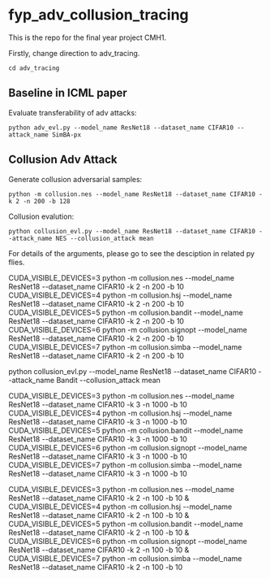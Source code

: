 # fyp_adv_collusion_tracing
This is the repo for the final year project CMH1.

Firstly, change direction to adv_tracing.
```
cd adv_tracing
```

## Baseline in ICML paper
Evaluate transferability of adv attacks:
```
python adv_evl.py --model_name ResNet18 --dataset_name CIFAR10 --attack_name SimBA-px
```

## Collusion Adv Attack
Generate collusion adversarial samples:
```
python -m collusion.nes --model_name ResNet18 --dataset_name CIFAR10 -k 2 -n 200 -b 128
```

Collusion evalution:
```
python collusion_evl.py --model_name ResNet18 --dataset_name CIFAR10 --attack_name NES --collusion_attack mean
```
For details of the arguments, please go to see the desciption in related py flies.

CUDA_VISIBLE_DEVICES=3 python -m collusion.nes --model_name ResNet18 --dataset_name CIFAR10 -k 2 -n 200 -b 10 
CUDA_VISIBLE_DEVICES=4 python -m collusion.hsj --model_name ResNet18 --dataset_name CIFAR10 -k 2 -n 200 -b 10
CUDA_VISIBLE_DEVICES=5 python -m collusion.bandit --model_name ResNet18 --dataset_name CIFAR10 -k 2 -n 200 -b 10
CUDA_VISIBLE_DEVICES=6 python -m collusion.signopt --model_name ResNet18 --dataset_name CIFAR10 -k 2 -n 200 -b 10
CUDA_VISIBLE_DEVICES=7 python -m collusion.simba --model_name ResNet18 --dataset_name CIFAR10 -k 2 -n 200 -b 10

python collusion_evl.py --model_name ResNet18 --dataset_name CIFAR10 --attack_name Bandit --collusion_attack mean

CUDA_VISIBLE_DEVICES=3 python -m collusion.nes --model_name ResNet18 --dataset_name CIFAR10 -k 3 -n 1000 -b 10 
CUDA_VISIBLE_DEVICES=4 python -m collusion.hsj --model_name ResNet18 --dataset_name CIFAR10 -k 3 -n 1000 -b 10
CUDA_VISIBLE_DEVICES=5 python -m collusion.bandit --model_name ResNet18 --dataset_name CIFAR10 -k 3 -n 1000 -b 10
CUDA_VISIBLE_DEVICES=6 python -m collusion.signopt --model_name ResNet18 --dataset_name CIFAR10 -k 3 -n 1000 -b 10
CUDA_VISIBLE_DEVICES=7 python -m collusion.simba --model_name ResNet18 --dataset_name CIFAR10 -k 3 -n 1000 -b 10


CUDA_VISIBLE_DEVICES=3 python -m collusion.nes --model_name ResNet18 --dataset_name CIFAR10 -k 2 -n 100 -b 10 &
CUDA_VISIBLE_DEVICES=4 python -m collusion.hsj --model_name ResNet18 --dataset_name CIFAR10 -k 2 -n 100 -b 10 &
CUDA_VISIBLE_DEVICES=5 python -m collusion.bandit --model_name ResNet18 --dataset_name CIFAR10 -k 2 -n 100 -b 10 &
CUDA_VISIBLE_DEVICES=6 python -m collusion.signopt --model_name ResNet18 --dataset_name CIFAR10 -k 2 -n 100 -b 10 &
CUDA_VISIBLE_DEVICES=7 python -m collusion.simba --model_name ResNet18 --dataset_name CIFAR10 -k 2 -n 100 -b 10 